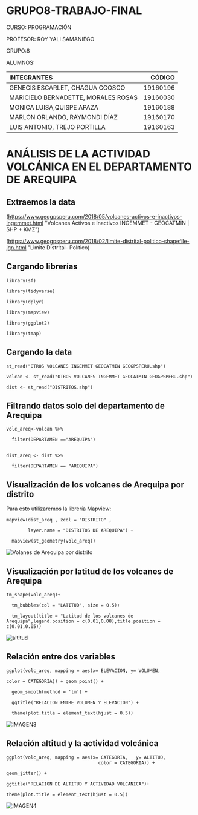 # GRUPO8-TRABAJO-FINAL
CURSO: PROGRAMACIÓN

PROFESOR: ROY YALI SAMANIEGO

GRUPO:8

ALUMNOS:

|             INTEGRANTES                 |   CÓDIGO   |
|:----------------------------------------|-----------:|
| GENECIS ESCARLET, CHAGUA CCOSCO         |  19160196  |
| MARICIELO BERNADETTE, MORALES ROSAS     |  19160030  |
| MONICA LUISA,QUISPE APAZA               |  19160188  |
| MARLON ORLANDO, RAYMONDI DÍAZ           |  19160170  |
| LUIS ANTONIO, TREJO PORTILLA            |  19160163  |


# ANÁLISIS DE LA ACTIVIDAD VOLCÁNICA EN EL DEPARTAMENTO DE AREQUIPA

## Extraemos la data
(https://www.geogpsperu.com/2018/05/volcanes-activos-e-inactivos-ingemmet.html "Volcanes Activos e Inactivos INGEMMET - GEOCATMIN | SHP + KMZ")

(https://www.geogpsperu.com/2018/02/limite-distrital-politico-shapefile-ign.html "Limite Distrital- Político)

## Cargando librerías
~~~
library(sf)

library(tidyverse)

library(dplyr)

library(mapview)

library(ggplot2)

library(tmap)
~~~

## Cargando la data 
~~~â
st_read("OTROS VOLCANES INGEMMET GEOCATMIN GEOGPSPERU.shp")

volcan <- st_read("OTROS VOLCANES INGEMMET GEOCATMIN GEOGPSPERU.shp")

dist <- st_read("DISTRITOS.shp")
~~~

## Filtrando datos solo del departamento de Arequipa
~~~
volc_areq<-volcan %>%

  filter(DEPARTAMEN =="AREQUIPA")
  

dist_areq <- dist %>%

  filter(DEPARTAMEN == "AREQUIPA")
~~~

## Visualización de los volcanes de Arequipa por distrito 
Para esto utilizaremos la librería Mapview:
~~~
mapview(dist_areq , zcol = "DISTRITO" , 

        layer.name = "DISTRITOS DE AREQUIPA") + 
	
  mapview(st_geometry(volc_areq))

~~~

![Volanes de Arequipa por distrito](https://user-images.githubusercontent.com/78512423/107091386-b5262800-67cf-11eb-8853-ce25c2fc311d.png)

## Visualización  por  latitud de los volcanes de Arequipa
~~~
tm_shape(volc_areq)+

  tm_bubbles(col = "LATITUD", size = 0.5)+
  
  tm_layout(title = "Latitud de los volcanes de Arequipa",legend.position = c(0.01,0.08),title.position = c(0.01,0.05))
 ~~~ 
  ![altitud](https://user-images.githubusercontent.com/78512276/106985801-b43db980-672f-11eb-92d5-271e0c8f7f23.png)
  
## Relación entre dos variables
~~~
ggplot(volc_areq, mapping = aes(x= ELEVACION, y= VOLUMEN, 

color = CATEGORIA)) + geom_point() + 
				
  geom_smooth(method = 'lm') +
  
  ggtitle("RELACION ENTRE VOLUMEN Y ELEVACION") +
  
  theme(plot.title = element_text(hjust = 0.5))
~~~

  ![IMAGEN3](https://user-images.githubusercontent.com/78512276/106987519-43000580-6733-11eb-8880-36c6e2ba7ade.png)
  
  
  ## Relación altitud y la actividad volcánica
  ~~~
  ggplot(volc_areq, mapping = aes(x= CATEGORIA,   y= ALTITUD,  
                                    color = CATEGORIA)) + 
				
 geom_jitter() + 
 
 ggtitle("RELACION DE ALTITUD Y ACTIVIDAD VOLCANICA")+
 
  theme(plot.title = element_text(hjust = 0.5))
  ~~~
  
  ![IMAGEN4](https://user-images.githubusercontent.com/78512276/106988025-4e9ffc00-6734-11eb-919e-3a3fe054d78e.png)
